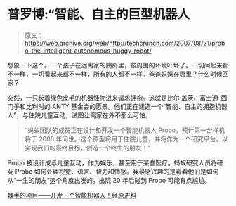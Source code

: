 # 普罗博:“智能、自主的巨型机器人

> 原文：<https://web.archive.org/web/http://techcrunch.com/2007/08/21/probo-the-intelligent-autonomous-huggy-robot/>

想象一下这个。一个孩子在远离家的病房里，被周围的环境吓坏了。一切闻起来都不一样，一切看起来都不一样，所有的人都不一样。爸爸妈妈在哪里？什么时候回家？

突然，一只长着绿色皮毛的机器怪物进来请求拥抱。这就是比尔·盖茨、富士通-西门子和比利时的 ANTY 基金会的愿景。他们正在建造一个“智能、自主的拥抱机器人”，与住院儿童互动，试图让离家在外不那么可怕。

> “蚂蚁团队的成员正在设计和开发一个智能机器人 Probo。预计第一台样机将于 2008 年问世。这个原型将用于住院儿童，并将作为一个研究平台，以实现我们的最终目标，创造一个终生的朋友！”

Probo 被设计成与儿童互动，作为娱乐，甚至用于某些医疗。蚂蚁研究人员将研究 Probo 如何处理视觉、语言、智力和情感。我最感兴趣的是看看他们是如何从“一生的朋友”这个角度出发的。出院 20 年后碰到 Probo 可能有点尴尬。

[棘手的项目——开发一个智能机器人！](https://web.archive.org/web/20151105033641/http://anty.vub.ac.be/)经[原进料](https://web.archive.org/web/20151105033641/http://www.therawfeed.com/2007/08/bill-gates-backs-huggable-medical-robot.html)